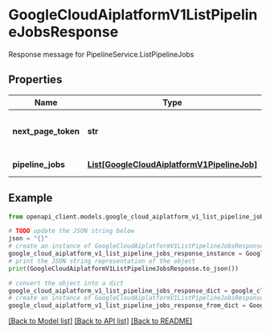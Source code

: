 # GoogleCloudAiplatformV1ListPipelineJobsResponse

Response message for PipelineService.ListPipelineJobs

## Properties

Name | Type | Description | Notes
------------ | ------------- | ------------- | -------------
**next_page_token** | **str** | A token to retrieve the next page of results. Pass to ListPipelineJobsRequest.page_token to obtain that page. | [optional] 
**pipeline_jobs** | [**List[GoogleCloudAiplatformV1PipelineJob]**](GoogleCloudAiplatformV1PipelineJob.md) | List of PipelineJobs in the requested page. | [optional] 

## Example

```python
from openapi_client.models.google_cloud_aiplatform_v1_list_pipeline_jobs_response import GoogleCloudAiplatformV1ListPipelineJobsResponse

# TODO update the JSON string below
json = "{}"
# create an instance of GoogleCloudAiplatformV1ListPipelineJobsResponse from a JSON string
google_cloud_aiplatform_v1_list_pipeline_jobs_response_instance = GoogleCloudAiplatformV1ListPipelineJobsResponse.from_json(json)
# print the JSON string representation of the object
print(GoogleCloudAiplatformV1ListPipelineJobsResponse.to_json())

# convert the object into a dict
google_cloud_aiplatform_v1_list_pipeline_jobs_response_dict = google_cloud_aiplatform_v1_list_pipeline_jobs_response_instance.to_dict()
# create an instance of GoogleCloudAiplatformV1ListPipelineJobsResponse from a dict
google_cloud_aiplatform_v1_list_pipeline_jobs_response_from_dict = GoogleCloudAiplatformV1ListPipelineJobsResponse.from_dict(google_cloud_aiplatform_v1_list_pipeline_jobs_response_dict)
```
[[Back to Model list]](../README.md#documentation-for-models) [[Back to API list]](../README.md#documentation-for-api-endpoints) [[Back to README]](../README.md)


